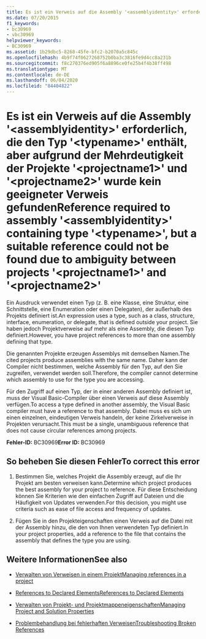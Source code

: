 ```yaml
---
title: Es ist ein Verweis auf die Assembly '<assemblyidentity>' erforderlich, die den Typ '<typename>' enthält, aber aufgrund der Mehrdeutigkeit der Projekte '<projectname1>' und '<projectname2>' wurde kein geeigneter Verweis gefunden
ms.date: 07/20/2015
f1_keywords:
- bc30969
- vbc30969
helpviewer_keywords:
- BC30969
ms.assetid: 1b29dbc5-8268-45fe-bfc2-b2070a5c845c
ms.openlocfilehash: 4b9f74f0627268752b0ba3c3816fe9d4cc8a231b
ms.sourcegitcommit: f8c270376ed905f6a8896ce0fe25b4f4b38ff498
ms.translationtype: MT
ms.contentlocale: de-DE
ms.lasthandoff: 06/04/2020
ms.locfileid: "84404822"
---
```

# <a name="reference-required-to-assembly-assemblyidentity-containing-type-typename-but-a-suitable-reference-could-not-be-found-due-to-ambiguity-between-projects-projectname1-and-projectname2"></a><span data-ttu-id="0168d-102">Es ist ein Verweis auf die Assembly '\<assemblyidentity>' erforderlich, die den Typ '\<typename>' enthält, aber aufgrund der Mehrdeutigkeit der Projekte '\<projectname1>' und '\<projectname2>' wurde kein geeigneter Verweis gefunden</span><span class="sxs-lookup"><span data-stu-id="0168d-102">Reference required to assembly '\<assemblyidentity>' containing type '\<typename>', but a suitable reference could not be found due to ambiguity between projects '\<projectname1>' and '\<projectname2>'</span></span>
<span data-ttu-id="0168d-103">Ein Ausdruck verwendet einen Typ (z. B. eine Klasse, eine Struktur, eine Schnittstelle, eine Enumeration oder einen Delegaten), der außerhalb des Projekts definiert ist.</span><span class="sxs-lookup"><span data-stu-id="0168d-103">An expression uses a type, such as a class, structure, interface, enumeration, or delegate, that is defined outside your project.</span></span> <span data-ttu-id="0168d-104">Sie haben jedoch Projektverweise auf mehr als eine Assembly, die diesen Typ definiert.</span><span class="sxs-lookup"><span data-stu-id="0168d-104">However, you have project references to more than one assembly defining that type.</span></span>  
  
 <span data-ttu-id="0168d-105">Die genannten Projekte erzeugen Assemblys mit demselben Namen.</span><span class="sxs-lookup"><span data-stu-id="0168d-105">The cited projects produce assemblies with the same name.</span></span> <span data-ttu-id="0168d-106">Daher kann der Compiler nicht bestimmen, welche Assembly für den Typ, auf den Sie zugreifen, verwendet werden soll.</span><span class="sxs-lookup"><span data-stu-id="0168d-106">Therefore, the compiler cannot determine which assembly to use for the type you are accessing.</span></span>  
  
 <span data-ttu-id="0168d-107">Für den Zugriff auf einen Typ, der in einer anderen Assembly definiert ist, muss der Visual Basic-Compiler über einen Verweis auf diese Assembly verfügen.</span><span class="sxs-lookup"><span data-stu-id="0168d-107">To access a type defined in another assembly, the Visual Basic compiler must have a reference to that assembly.</span></span> <span data-ttu-id="0168d-108">Dabei muss es sich um einen einzelnen, eindeutigen Verweis handeln, der keine Zirkelverweise in Projekten verursacht.</span><span class="sxs-lookup"><span data-stu-id="0168d-108">This must be a single, unambiguous reference that does not cause circular references among projects.</span></span>  
  
 <span data-ttu-id="0168d-109">**Fehler-ID:** BC30969</span><span class="sxs-lookup"><span data-stu-id="0168d-109">**Error ID:** BC30969</span></span>  
  
## <a name="to-correct-this-error"></a><span data-ttu-id="0168d-110">So beheben Sie diesen Fehler</span><span class="sxs-lookup"><span data-stu-id="0168d-110">To correct this error</span></span>  
  
1. <span data-ttu-id="0168d-111">Bestimmen Sie, welches Projekt die Assembly erzeugt, auf die Ihr Projekt am besten verweisen kann.</span><span class="sxs-lookup"><span data-stu-id="0168d-111">Determine which project produces the best assembly for your project to reference.</span></span> <span data-ttu-id="0168d-112">Für diese Entscheidung können Sie Kriterien wie den einfachen Zugriff auf Dateien und die Häufigkeit von Updates verwenden.</span><span class="sxs-lookup"><span data-stu-id="0168d-112">For this decision, you might use criteria such as ease of file access and frequency of updates.</span></span>  
  
2. <span data-ttu-id="0168d-113">Fügen Sie in den Projekteigenschaften einen Verweis auf die Datei mit der Assembly hinzu, die den von Ihnen verwendeten Typ definiert.</span><span class="sxs-lookup"><span data-stu-id="0168d-113">In your project properties, add a reference to the file that contains the assembly that defines the type you are using.</span></span>  
  
## <a name="see-also"></a><span data-ttu-id="0168d-114">Weitere Informationen</span><span class="sxs-lookup"><span data-stu-id="0168d-114">See also</span></span>

- [<span data-ttu-id="0168d-115">Verwalten von Verweisen in einem Projekt</span><span class="sxs-lookup"><span data-stu-id="0168d-115">Managing references in a project</span></span>](/visualstudio/ide/managing-references-in-a-project)
- [<span data-ttu-id="0168d-116">References to Declared Elements</span><span class="sxs-lookup"><span data-stu-id="0168d-116">References to Declared Elements</span></span>](../../programming-guide/language-features/declared-elements/references-to-declared-elements.md)

- [<span data-ttu-id="0168d-117">Verwalten von Projekt- und Projektmappeneigenschaften</span><span class="sxs-lookup"><span data-stu-id="0168d-117">Managing Project and Solution Properties</span></span>](/visualstudio/ide/managing-project-and-solution-properties)
- [<span data-ttu-id="0168d-118">Problembehandlung bei fehlerhaften Verweisen</span><span class="sxs-lookup"><span data-stu-id="0168d-118">Troubleshooting Broken References</span></span>](/visualstudio/ide/troubleshooting-broken-references)
